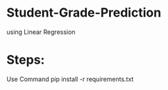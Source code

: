 # Student-Grade-Prediction

using Linear Regression

# Steps:
Use Command pip install -r requirements.txt
